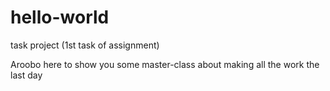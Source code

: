 # hello-world
task project (1st task of assignment)

Aroobo here to show you some master-class about making all the work the last day
